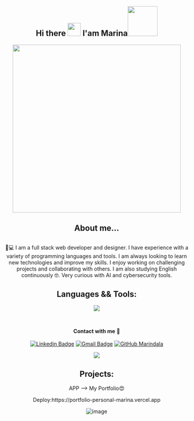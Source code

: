 

<h2 align="center">Hi there </b><img src="https://media.giphy.com/media/hvRJCLFzcasrR4ia7z/giphy.gif" width="35"> I'am Marina<img src="https://media.tenor.com/rrwORDyr8TsAAAAM/mdr.gif" width="80"></h2>
   
      
   <div align="center">
   <img 
   align="center" width="450" src =https://github.com/Marindala/Marindala/assets/95050756/1ac9e4d9-5fee-4684-98aa-9f1536761878)

 </div>
   
 
      
      
     
   
   

   
  

   <div align="center">

## <p>  About me...</p>


##
  
	 
  📲💻 I am a full stack web developer and designer. I have experience with a variety of programming languages ​​and tools. I am always looking to learn new technologies and improve my skills. I enjoy working on challenging projects and collaborating with others. I am also studying English continuously 🤓. Very curious with AI and cybersecurity tools.
  
   
## Languages && Tools:

 <p align="center" p=13>
  <a href="https://skillicons.dev" style="text-decoration: none;">
    <img src="https://skillicons.dev/icons?i=js,ts,java,html,css,react,nextjs,vite,redux,express,sequelize,angular,mongodb,postgres,nodejs,mysql,spring,docker,figma,bootstrap,photoshop,ai,git,github,supabase,firebase&perline=13" />
  </a>
</p>


<p align="center" width="300" dir="auto">














	


 







<br />	

**Contact with me** 📝 </br></br>
[![Linkedin Badge](https://img.shields.io/badge/-LinkedIn-blue?style=flat-square&logo=Linkedin&logoColor=white&link=https://www.linkedin.com/in/marina~lopez/)](https://www.linkedin.com/in/marina~lopez/) 
[![Gmail Badge](https://img.shields.io/badge/-Gmail-c14438?style=flat-square&logo=Gmail&logoColor=white&link=mailto:marinalopezka@gmail.com)](mailto:marinalopezka@gmail.com)
[![GitHub Marindala](https://img.shields.io/github/followers/Marindala?label=follow&style=social)](https://https://github.com/Marindala)
<br />

![](https://github-readme-streak-stats.herokuapp.com/?user=marindala&theme=default&hide_border=false)<br/>






## Projects:

<p> APP --> My Portfolio😍</p>
<p>Deploy:</code>https://portfolio-personal-marina.vercel.app</p>

![image](https://github.com/Marindala/Marindala/assets/95050756/e83524cc-41dd-45e0-8076-7fdf9c8f886d)






  
  

  
   
  



</div>
